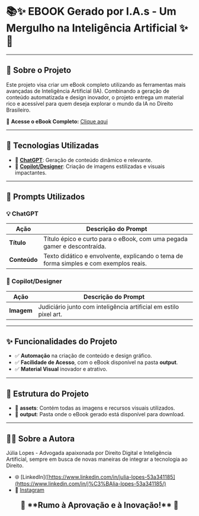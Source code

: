 # 📚✨ EBOOK Gerado por I.A.s - Um Mergulho na Inteligência Artificial ✨🤖



</p>

---

## 🌟 Sobre o Projeto

Este projeto visa criar um eBook completo utilizando as ferramentas mais avançadas de Inteligência Artificial (IA). Combinando a geração de conteúdo automatizada e design inovador, o projeto entrega um material rico e acessível para quem deseja explorar o mundo da IA no Direito Brasileiro.

📖 **Acesse o eBook Completo:** [Clique aqui](https://github.com/jullx/prompts-recipe-to-create-a-ebook/tree/main/output)

---

## 🚀 Tecnologias Utilizadas

- 🤖 **[ChatGPT](https://chat.openai.com/)**: Geração de conteúdo dinâmico e relevante.
- 🎨 **[Copilot/Designer](https://www.bing.com/images/create?cc=br)**: Criação de imagens estilizadas e visuais impactantes.

---

## 🧠 Prompts Utilizados

### 💡 ChatGPT

| Ação       | Descrição do Prompt                                                                            |
|------------|------------------------------------------------------------------------------------------------|
| **Título** | Título épico e curto para o eBook, com uma pegada gamer e descontraída.                         |
| **Conteúdo**| Texto didático e envolvente, explicando o tema de forma simples e com exemplos reais.           |

### 🎨 Copilot/Designer

| Ação       | Descrição do Prompt                                                      |
|------------|---------------------------------------------------------------------------|
| **Imagem** | Judiciário junto com inteligência artificial em estilo pixel art.           |

---

## ✨ Funcionalidades do Projeto

- ✅ **Automação** na criação de conteúdo e design gráfico.
- ✅ **Facilidade de Acesso**, com o eBook disponível na pasta **output**.
- ✅ **Material Visual** inovador e atrativo.

---

## 📂 Estrutura do Projeto

- 📁 **assets**: Contém todas as imagens e recursos visuais utilizados.
- 📁 **output**: Pasta onde o eBook gerado está disponível para download.

---

## 👩‍💻 Sobre a Autora

Júlia Lopes - Advogada apaixonada por Direito Digital e Inteligência Artificial, sempre em busca de novas maneiras de integrar a tecnologia ao Direito.

- 🌐 [LinkedIn]([https://www.linkedin.com/in/julia-lopes-53a341185](https://www.linkedin.com/in/j%C3%BAlia-lopes-53a341185/)
- 📸 [Instagram](https://www.instagram.com/julialopes494/)

<p align="center" style="font-weight: bold; font-size: 1.5em; margin-top: 20px;">
  🌠 **Rumo à Aprovação e à Inovação!** 🌠
</p>

